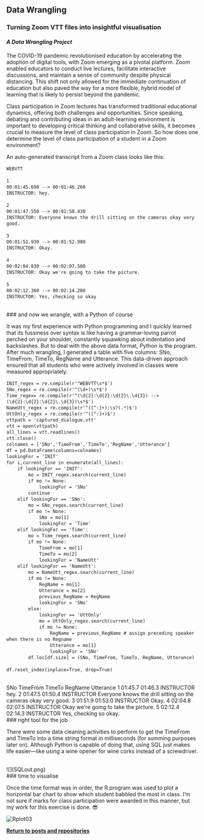 ## Data Wrangling

### Turning Zoom VTT files into insightful visualisation

#### *A Data Wrangling Project*

The COVID-19 pandemic revolutionised education by accelerating the adoption of digital tools, with Zoom emerging as a pivotal platform. Zoom enabled educators to conduct live lectures, facilitate interactive discussions, and maintain a sense of community despite physical distancing. This shift not only allowed for the immediate continuation of education but also paved the way for a more flexible, hybrid model of learning that is likely to persist beyond the pandemic.

Class participation in Zoom lectures has transformed traditional educational dynamics, offering both challenges and opportunities. Since speaking, debating and contributing ideas in an adult-learning environment is important to developing critical thinking and collaborative skills, it becomes crucial to measure the level of class participation in Zoom. So how does one determine the level of class participation of a student in a Zoom environment?

An auto-generated transcript from a Zoom class looks like this:

    WEBVTT
    
    1
    00:01:45.690 --> 00:01:46.260
    INSTRUCTOR: hey.
    
    2
    00:01:47.550 --> 00:01:50.430
    INSTRUCTOR: Everyone knows the drill sitting on the cameras okay very good.
    
    3
    00:01:51.930 --> 00:01:52.980
    INSTRUCTOR: Okay.
    
    4
    00:02:04.830 --> 00:02:07.500
    INSTRUCTOR: Okay we're going to take the picture.
    
    5
    00:02:12.360 --> 00:02:14.280
    INSTRUCTOR: Yes, checking so okay

<br />
### and now we wrangle, with a Python of course 

It was my first experience with Python programming and I quickly learned that its fussiness over syntax is like having a grammar-loving parrot perched on your shoulder, constantly squawking about indentation and backslashes. But to deal with the above data format, Python is the program. After much wrangling, I generated a table with five columns: SNo, TimeFrom, TimeTo, RegName and Utterance. This data-driven approach ensured that all students who were actively involved in classes were measured appropriately.

    INIT_regex = re.compile(r'^WEBVTT\s*$')
    SNo_regex = re.compile(r'^(\d+)\s*$')
    Time_regex= re.compile(r'^(\d{2}:\d{2}:\d{2}\.\d{3}) --> (\d{2}:\d{2}:\d{2}\.\d{3})\s*$')
    NameUtt_regex = re.compile(r'^([^:]+):\s?(.*)$')
    UttOnly_regex = re.compile(r'^([^:]+)$')
    vttpath = 'captured_dialogue.vtt'
    vtt = open(vttpath)
    all_lines = vtt.readlines()
    vtt.close()
    colnames = ['SNo','TimeFrom','TimeTo','RegName','Utterance']
    df = pd.DataFrame(columns=colnames)
    lookingFor = 'INIT'
    for i,current_line in enumerate(all_lines):
        if lookingFor == 'INIT':
            mo = INIT_regex.search(current_line)
            if mo != None:
                lookingFor = 'SNo'
            continue
        elif lookingFor == 'SNo':
            mo = SNo_regex.search(current_line)
            if mo != None:
                SNo = mo[1]
                lookingFor = 'Time'
        elif lookingFor == 'Time':
            mo = Time_regex.search(current_line)
            if mo != None:
                TimeFrom = mo[1]
                TimeTo = mo[2]
                lookingFor = 'NameUtt'
        elif lookingFor == 'NameUtt':
            mo = NameUtt_regex.search(current_line)
            if mo != None:
                RegName = mo[1]
                Utterance = mo[2]
                previous_RegName = RegName 
                lookingFor = 'SNo'
            else:
                lookingFor == 'UttOnly'
                mo = UttOnly_regex.search(current_line)
                if mo != None:
                    RegName = previous_RegName # assign preceding speaker when there is no Regname
                    Utterance = mo[1]
                    lookingFor = 'SNo'
            df.loc[df.size] = (SNo, TimeFrom, TimeTo, RegName, Utterance)

    df.reset_index(inplace=True, drop=True)

<br />
    SNo	TimeFrom    TimeTo	RegName	        Utterance
    1	01:45.7	    01:46.3	INSTRUCTOR	hey.
    2	01:47.5	    01:50.4	INSTRUCTOR	Everyone knows the drill sitting on the cameras okay very good.
    3	01:51.9	    01:53.0	INSTRUCTOR	Okay.
    4	02:04.8	    02:07.5	INSTRUCTOR	Okay we're going to take the picture.
    5	02:12.4	    02:14.3	INSTRUCTOR	Yes, checking so okay.

<br />
### right tool for the job 

There were some data cleaning activities to perform to get the TimeFrom and TimeTo into a time string format in milliseconds (for summing purposes later on). Although Python is capable of doing that, using SQL just makes life easier—like using a wine opener for wine corks instead of a screwdriver.

<br />
![](SQLout.png)

<br />
### time to visualise

Once the time format was in order, the R program was used to plot a horizontal bar chart to show which student babbled the most in class. I’m not sure if marks for class participation were awarded in this manner, but my work for this exercise is done. 😎

![Rplot03](https://github.com/KenYeoKP/mystuff/assets/167163077/223924cf-1faf-41d6-a972-42ebd9d08b28)

<a style="font-weight:bold" href="https://KenYeoKP.github.io">Return to posts and repositories</a>
